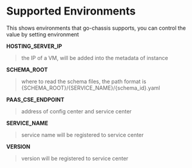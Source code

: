 # Supported Environments
This shows environments that go-chassis supports, 
you can control the value by setting environment

**HOSTING_SERVER_IP**
> the IP of a VM, will be added into the metadata of instance

**SCHEMA_ROOT**
> where to read the schema files, 
the path format is {SCHEMA_ROOT}/{SERVICE_NAME}/{schema_id}.yaml 

**PAAS_CSE_ENDPOINT**
> address of config center and service center

**SERVICE_NAME**
> service name will be registered to service center

**VERSION**
> version will be registered to service center

